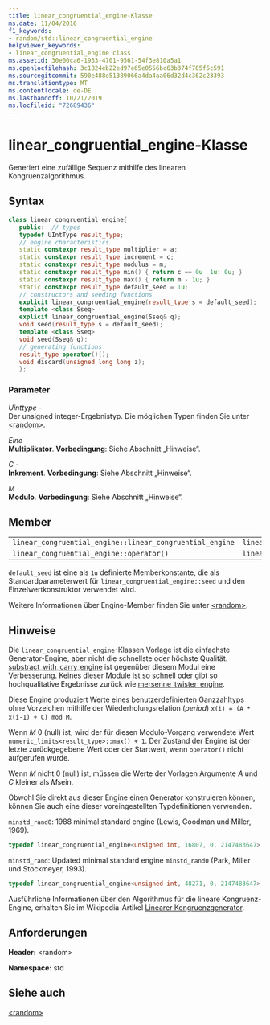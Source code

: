 ```yaml
---
title: linear_congruential_engine-Klasse
ms.date: 11/04/2016
f1_keywords:
- random/std::linear_congruential_engine
helpviewer_keywords:
- linear_congruential_engine class
ms.assetid: 30e00ca6-1933-4701-9561-54f3e810a5a1
ms.openlocfilehash: 3c1824eb22ed97e65e0556bc63b374f705f5c591
ms.sourcegitcommit: 590e488e51389066a4da4aa06d32d4c362c23393
ms.translationtype: MT
ms.contentlocale: de-DE
ms.lasthandoff: 10/21/2019
ms.locfileid: "72689436"
---
```

# <a name="linear_congruential_engine-class"></a>linear_congruential_engine-Klasse

Generiert eine zufällige Sequenz mithilfe des linearen Kongruenzalgorithmus.

## <a name="syntax"></a>Syntax

```cpp
class linear_congruential_engine{
   public:  // types
   typedef UIntType result_type;
   // engine characteristics
   static constexpr result_type multiplier = a;
   static constexpr result_type increment = c;
   static constexpr result_type modulus = m;
   static constexpr result_type min() { return c == 0u  1u: 0u; }
   static constexpr result_type max() { return m - 1u; }
   static constexpr result_type default_seed = 1u;
   // constructors and seeding functions
   explicit linear_congruential_engine(result_type s = default_seed);
   template <class Sseq>
   explicit linear_congruential_engine(Sseq& q);
   void seed(result_type s = default_seed);
   template <class Sseq>
   void seed(Sseq& q);
   // generating functions
   result_type operator()();
   void discard(unsigned long long z);
   };
```

### <a name="parameters"></a>Parameter

*Uinttype* -\
Der unsigned integer-Ergebnistyp. Die möglichen Typen finden Sie unter [\<random>](../standard-library/random.md).

*Eine* \
**Multiplikator**. **Vorbedingung**: Siehe Abschnitt „Hinweise“.

*C* -\
**Inkrement**. **Vorbedingung**: Siehe Abschnitt „Hinweise“.

*M* \
**Modulo**. **Vorbedingung**: Siehe Abschnitt „Hinweise“.

## <a name="members"></a>Member

||||
|-|-|-|
|`linear_congruential_engine::linear_congruential_engine`|`linear_congruential_engine::min`|`linear_congruential_engine::discard`|
|`linear_congruential_engine::operator()`|`linear_congruential_engine::max`|`linear_congruential_engine::seed`|

`default_seed` ist eine als `1u` definierte Memberkonstante, die als Standardparameterwert für `linear_congruential_engine::seed` und den Einzelwertkonstruktor verwendet wird.

Weitere Informationen über Engine-Member finden Sie unter [\<random&gt;](../standard-library/random.md).

## <a name="remarks"></a>Hinweise

Die `linear_congruential_engine`-Klassen Vorlage ist die einfachste Generator-Engine, aber nicht die schnellste oder höchste Qualität. [substract_with_carry_engine](../standard-library/subtract-with-carry-engine-class.md) ist gegenüber diesem Modul eine Verbesserung. Keines dieser Module ist so schnell oder gibt so hochqualitative Ergebnisse zurück wie [mersenne_twister_engine](../standard-library/mersenne-twister-engine-class.md).

Diese Engine produziert Werte eines benutzerdefinierten Ganzzahltyps ohne Vorzeichen mithilfe der Wiederholungsrelation (*period*) `x(i) = (A * x(i-1) + C) mod M`.

Wenn *M* 0 (null) ist, wird der für diesen Modulo-Vorgang verwendete Wert `numeric_limits<result_type>::max() + 1`. Der Zustand der Engine ist der letzte zurückgegebene Wert oder der Startwert, wenn `operator()` nicht aufgerufen wurde.

Wenn *M* nicht 0 (null) ist, müssen die Werte der Vorlagen Argumente *A* und *C* kleiner als *M*sein.

Obwohl Sie direkt aus dieser Engine einen Generator konstruieren können, können Sie auch eine dieser voreingestellten Typdefinitionen verwenden.

`minstd_rand0`: 1988 minimal standard engine (Lewis, Goodman und Miller, 1969).

```cpp
typedef linear_congruential_engine<unsigned int, 16807, 0, 2147483647> minstd_rand0;
```

`minstd_rand`: Updated minimal standard engine `minstd_rand0` (Park, Miller und Stockmeyer, 1993).

```cpp
typedef linear_congruential_engine<unsigned int, 48271, 0, 2147483647> minstd_rand;
```

Ausführliche Informationen über den Algorithmus für die lineare Kongruenz-Engine, erhalten Sie im Wikipedia-Artikel [Linearer Kongruenzgenerator](https://go.microsoft.com/fwlink/p/?linkid=402446).

## <a name="requirements"></a>Anforderungen

**Header:** \<random>

**Namespace:** std

## <a name="see-also"></a>Siehe auch

[\<random>](../standard-library/random.md)
